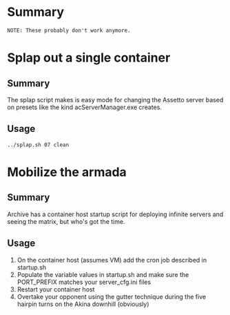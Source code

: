 # Summary

`NOTE: These probably don't work anymore.`

# Splap out a single container 
## Summary
The splap script makes is easy mode for changing the Assetto server based on presets like the kind acServerManager.exe creates.

## Usage
    ../splap.sh 07 clean

# Mobilize the armada
## Summary 
Archive has a container host startup script for deploying infinite servers and seeing the matrix, but who's got the time. 

## Usage
1. On the container host (assumes VM) add the cron job described in startup.sh
2. Populate the variable values in startup.sh and make sure the PORT_PREFIX matches your server_cfg.ini files
3. Restart your container host
4. Overtake your opponent using the gutter technique during the five hairpin turns on the Akina downhill (obviously)